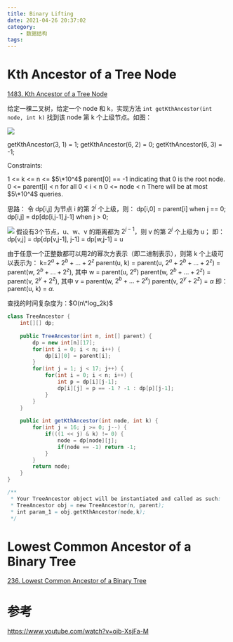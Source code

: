 ```yaml
---
title: Binary Lifting
date: 2021-04-26 20:37:02
category:
    - 数据结构
tags:
---
```

# Kth Ancestor of a Tree Node
[1483. Kth Ancestor of a Tree Node](https://leetcode.com/problems/kth-ancestor-of-a-tree-node/)

给定一棵二叉树，给定一个 node 和 k，实现方法 `int getKthAncestor(int node, int k)` 找到该 node 第 k 个上级节点。如图：

![](/blog/2021/04/26/Binary-Lifting/tree.svg)

getKthAncestor(3, 1) = 1;
getKthAncestor(6, 2) = 0;
getKthAncestor(6, 3) = -1;  

Constraints:

1 <= k <= n <= $5\*10^4$
parent[0] == -1 indicating that 0 is the root node.
0 <= parent[i] < n for all 0 < i < n
0 <= node < n
There will be at most $5\*10^4$ queries.

思路：
令 dp[i,j] 为节点 i 的第 $2^j$ 个上级，则：
dp[i,0] = parent[i] when j == 0;
dp[i,j] = dp[dp[i,j-1],j-1] when j > 0; 

![](/blog/2021/04/26/Binary-Lifting/dp.svg)
假设有3个节点，u、w、v 的距离都为 $2^{j-1}$，则 v 的第 $2^j$ 个上级为 u；
即：dp[v,j] = dp[dp[v,j-1], j-1] = dp[w,j-1] = u

由于任意一个正整数都可以用2的幂次方表示（即二进制表示），则第 k 个上级可以表示为：
k=$2^a+2^b+...+2^z$
parent(u, k) = parent(u, $2^a+2^b+...+2^z$) = parent(w, $2^b+...+2^z$),
其中 w = parent(u, $2^a$)
parent(w, $2^b+...+2^z$) = parent(v, $2^y+2^z$),
其中 v = parent(w, $2^b+...+2^x$)
parent(v, $2^y+2^z$) = $\alpha$
即：parent(u, k) = $\alpha$.

查找的时间复杂度为：$O(n\*log_2k)$

```java
class TreeAncestor {
    int[][] dp;
    
    public TreeAncestor(int n, int[] parent) {
        dp = new int[n][17];
        for(int i = 0; i < n; i++) {
            dp[i][0] = parent[i];
        }
        for(int j = 1; j < 17; j++) {
            for(int i = 0; i < n; i++) {
                int p = dp[i][j-1];
                dp[i][j] = p == -1 ? -1 : dp[p][j-1];
            }
        }
    }
    
    public int getKthAncestor(int node, int k) {
        for(int j = 16; j >= 0; j--) {
            if(((1 << j) & k) != 0) {
                node = dp[node][j];
                if(node == -1) return -1;
            }
        }
        return node;
    }
}

/**
 * Your TreeAncestor object will be instantiated and called as such:
 * TreeAncestor obj = new TreeAncestor(n, parent);
 * int param_1 = obj.getKthAncestor(node,k);
 */
```

# Lowest Common Ancestor of a Binary Tree
[236. Lowest Common Ancestor of a Binary Tree
](https://leetcode.com/problems/lowest-common-ancestor-of-a-binary-tree/)

# 参考
https://www.youtube.com/watch?v=oib-XsjFa-M
